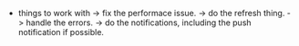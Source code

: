 - things to work with
    -> fix the performace issue.
    -> do the refresh thing.
    -> handle the errors.
    -> do the notifications, including the push notification if possible.